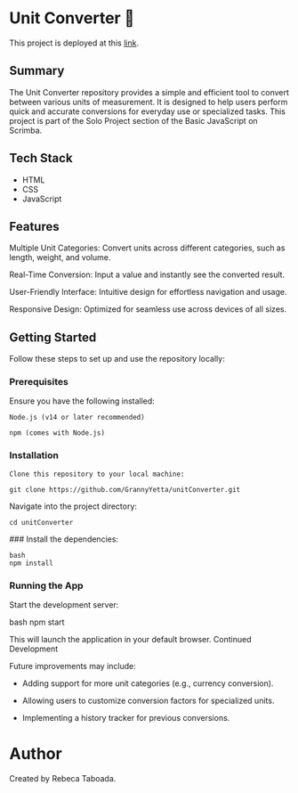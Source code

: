 # Unit Converter 📐

This project is deployed at this [link](https://beckasunitconverter.netlify.app/).

## Summary

The Unit Converter repository provides a simple and efficient tool to convert between various units of measurement. It is designed to help users perform quick and accurate conversions for everyday use or specialized tasks. This project is part of the Solo Project section of the Basic JavaScript on Scrimba.


## Tech Stack

- HTML
- CSS
- JavaScript

## Features

 Multiple Unit Categories: Convert units across different categories, such as length, weight, and volume.

 Real-Time Conversion: Input a value and instantly see the converted result.

 User-Friendly Interface: Intuitive design for effortless navigation and usage.

 Responsive Design: Optimized for seamless use across devices of all sizes.

## Getting Started

Follow these steps to set up and use the repository locally:


### Prerequisites

Ensure you have the following installed:

    Node.js (v14 or later recommended)

    npm (comes with Node.js)

### Installation

    Clone this repository to your local machine:

```git clone https://github.com/GrannyYetta/unitConverter.git```

Navigate into the project directory:

```cd unitConverter```

### Install the dependencies:

    bash
    npm install

### Running the App

Start the development server:

bash
npm start

This will launch the application in your default browser.
Continued Development

Future improvements may include:

- Adding support for more unit categories (e.g., currency conversion).

- Allowing users to customize conversion factors for specialized units.

- Implementing a history tracker for previous conversions.

# Author

Created by Rebeca Taboada.
